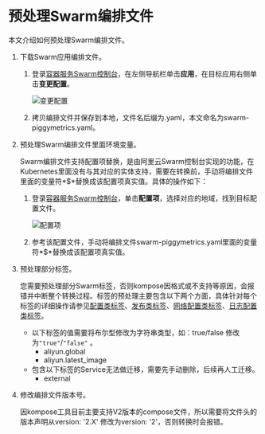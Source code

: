 # 预处理Swarm编排文件

本文介绍如何预处理Swarm编排文件。

1.  下载Swarm应用编排文件。

    1.  登录[容器服务Swarm控制台](https://cs.console.aliyun.com)，在左侧导航栏单击**应用**，在目标应用右侧单击**变更配置**。

        ![变更配置](https://static-aliyun-doc.oss-cn-hangzhou.aliyuncs.com/assets/img/zh-CN/1073659951/p47976.png)

    2.  拷贝编排文件并保存到本地，文件名后缀为.yaml，本文命名为swarm-piggymetrics.yaml。

2.  预处理Swarm编排文件里面环境变量。

    Swarm编排文件支持配置项替换，是由阿里云Swarm控制台实现的功能，在Kubernetes里面没有与其对应的实体支持，需要在转换前，手动将编排文件里面的变量符*$*替换成该配置项真实值。具体的操作如下：

    1.  登录[容器服务Swarm控制台](https://cs.console.aliyun.com)，单击**配置项**，选择对应的地域，找到目标配置文件。

        ![配置项](https://static-aliyun-doc.oss-cn-hangzhou.aliyuncs.com/assets/img/zh-CN/1073659951/p47977.png)

    2.  参考该配置文件，手动将编排文件swarm-piggymetrics.yaml里面的变量符*$*替换成该配置项真实值。
3.  预处理部分标签。

    您需要预处理部分Swarm标签，否则kompose因格式或不支持等原因，会报错并中断整个转换过程。标签的预处理主要包含以下两个方面，具体针对每个标签的详细操作请参见[配置类标签](/cn.zh-CN/最佳实践/Swarm迁移Kubernetes/附录：标签映射/配置类标签.md)、[发布类标签](/cn.zh-CN/最佳实践/Swarm迁移Kubernetes/附录：标签映射/发布类标签.md)、[网络配置类标签](/cn.zh-CN/最佳实践/Swarm迁移Kubernetes/附录：标签映射/网络配置类标签.md)、[日志配置类标签](/cn.zh-CN/最佳实践/Swarm迁移Kubernetes/附录：标签映射/日志配置类标签.md)。

    -   以下标签的值需要将布尔型修改为字符串类型，如：true/false 修改为`"true"`/`"false"` 。
        -   aliyun.global
        -   aliyun.latest\_image
    -   包含以下标签的Service无法做迁移，需要先手动删除，后续再人工迁移。
        -   external
4.  修改编排文件版本号。

    因kompose工具目前主要支持V2版本的compose文件，所以需要将文件头的版本声明从version: '2.X' 修改为version: '2'，否则转换时会报错。


